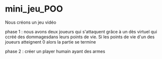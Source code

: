 # mini_jeu_POO

Nous créons un jeu vidéo

phase 1 : nous avons deux joueurs qui s'attaquent grâce à un dès virtuel qui ccréé des dommagesdans leurs points de vie. Si les points de vie d'un des joueurs atteignent 0 alors la partie se termine

phase 2 : créer un player humain ayant des armes